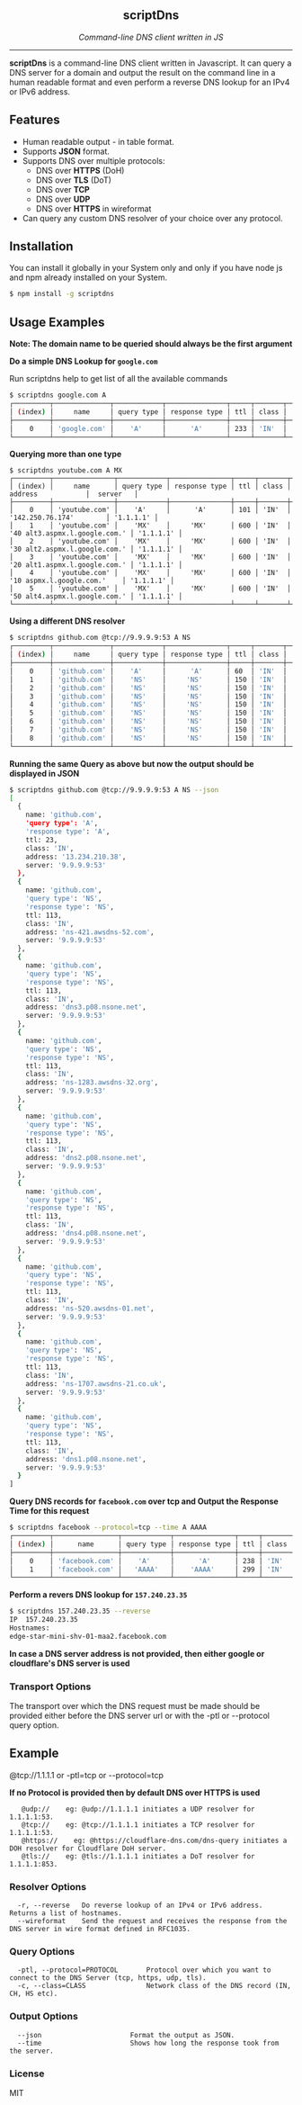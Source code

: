 <br />
<p align="center">
  <h2 align="center">scriptDns</h2>
  <p align="center">
    <i>Command-line DNS client written in JS</i>
  </p>
</p>

---

**scriptDns** is a command-line DNS client written in Javascript. It can query a DNS server for a domain and output the result on the command line in a human readable format and even perform a reverse DNS lookup for an IPv4 or IPv6 address.

## Features

- Human readable output - in table format.
- Supports **JSON** format.
- Supports DNS over multiple protocols:
  - DNS over **HTTPS** (DoH)
  - DNS over **TLS** (DoT)
  - DNS over **TCP**
  - DNS over **UDP**
  - DNS over **HTTPS** in wireformat
- Can query any custom DNS resolver of your choice over any protocol.

## Installation

You can install it globally in your System only and only if you have node js and npm already installed on your System.

```bash
$ npm install -g scriptdns
```

## Usage Examples

**Note: The domain name to be queried should always be the first argument**

**Do a simple DNS Lookup for `google.com`**

Run scriptdns help to get list of all the available commands

```bash
$ scriptdns google.com A
┌─────────┬──────────────┬────────────┬───────────────┬─────┬───────┬───────────────────┬───────────┐
│ (index) │     name     │ query type │ response type │ ttl │ class │      address      │  server   │
├─────────┼──────────────┼────────────┼───────────────┼─────┼───────┼───────────────────┼───────────┤
│    0    │ 'google.com' │    'A'     │      'A'      │ 233 │ 'IN'  │ '142.250.192.110' │ '1.1.1.1' │
└─────────┴──────────────┴────────────┴───────────────┴─────┴───────┴───────────────────┴───────────┘
```

**Querying more than one type**

```
$ scriptdns youtube.com A MX
┌─────────┬───────────────┬────────────┬───────────────┬─────┬───────┬───────────────────────────────┬───────────┐
│ (index) │     name      │ query type │ response type │ ttl │ class │            address            │  server   │
├─────────┼───────────────┼────────────┼───────────────┼─────┼───────┼───────────────────────────────┼───────────┤
│    0    │ 'youtube.com' │    'A'     │      'A'      │ 101 │ 'IN'  │       '142.250.76.174'        │ '1.1.1.1' │
│    1    │ 'youtube.com' │    'MX'    │     'MX'      │ 600 │ 'IN'  │ '40 alt3.aspmx.l.google.com.' │ '1.1.1.1' │
│    2    │ 'youtube.com' │    'MX'    │     'MX'      │ 600 │ 'IN'  │ '30 alt2.aspmx.l.google.com.' │ '1.1.1.1' │
│    3    │ 'youtube.com' │    'MX'    │     'MX'      │ 600 │ 'IN'  │ '20 alt1.aspmx.l.google.com.' │ '1.1.1.1' │
│    4    │ 'youtube.com' │    'MX'    │     'MX'      │ 600 │ 'IN'  │   '10 aspmx.l.google.com.'    │ '1.1.1.1' │
│    5    │ 'youtube.com' │    'MX'    │     'MX'      │ 600 │ 'IN'  │ '50 alt4.aspmx.l.google.com.' │ '1.1.1.1' │
└─────────┴───────────────┴────────────┴───────────────┴─────┴───────┴───────────────────────────────┴───────────┘
```

**Using a different DNS resolver**

```bash
$ scriptdns github.com @tcp://9.9.9.9:53 A NS
┌─────────┬──────────────┬────────────┬───────────────┬─────┬───────┬───────────────────────────┬──────────────┐
│ (index) │     name     │ query type │ response type │ ttl │ class │          address          │    server    │
├─────────┼──────────────┼────────────┼───────────────┼─────┼───────┼───────────────────────────┼──────────────┤
│    0    │ 'github.com' │    'A'     │      'A'      │ 60  │ 'IN'  │      '13.234.210.38'      │ '9.9.9.9:53' │
│    1    │ 'github.com' │    'NS'    │     'NS'      │ 150 │ 'IN'  │  'ns-421.awsdns-52.com'   │ '9.9.9.9:53' │
│    2    │ 'github.com' │    'NS'    │     'NS'      │ 150 │ 'IN'  │   'dns3.p08.nsone.net'    │ '9.9.9.9:53' │
│    3    │ 'github.com' │    'NS'    │     'NS'      │ 150 │ 'IN'  │  'ns-1283.awsdns-32.org'  │ '9.9.9.9:53' │
│    4    │ 'github.com' │    'NS'    │     'NS'      │ 150 │ 'IN'  │   'dns2.p08.nsone.net'    │ '9.9.9.9:53' │
│    5    │ 'github.com' │    'NS'    │     'NS'      │ 150 │ 'IN'  │   'dns4.p08.nsone.net'    │ '9.9.9.9:53' │
│    6    │ 'github.com' │    'NS'    │     'NS'      │ 150 │ 'IN'  │  'ns-520.awsdns-01.net'   │ '9.9.9.9:53' │
│    7    │ 'github.com' │    'NS'    │     'NS'      │ 150 │ 'IN'  │ 'ns-1707.awsdns-21.co.uk' │ '9.9.9.9:53' │
│    8    │ 'github.com' │    'NS'    │     'NS'      │ 150 │ 'IN'  │   'dns1.p08.nsone.net'    │ '9.9.9.9:53' │
└─────────┴──────────────┴────────────┴───────────────┴─────┴───────┴───────────────────────────┴──────────────┘
```

**Running the same Query as above but now the output should be displayed in JSON**

```bash
$ scriptdns github.com @tcp://9.9.9.9:53 A NS --json
[
  {
    name: 'github.com',
    'query type': 'A',
    'response type': 'A',
    ttl: 23,
    class: 'IN',
    address: '13.234.210.38',
    server: '9.9.9.9:53'
  },
  {
    name: 'github.com',
    'query type': 'NS',
    'response type': 'NS',
    ttl: 113,
    class: 'IN',
    address: 'ns-421.awsdns-52.com',
    server: '9.9.9.9:53'
  },
  {
    name: 'github.com',
    'query type': 'NS',
    'response type': 'NS',
    ttl: 113,
    class: 'IN',
    address: 'dns3.p08.nsone.net',
    server: '9.9.9.9:53'
  },
  {
    name: 'github.com',
    'query type': 'NS',
    'response type': 'NS',
    ttl: 113,
    class: 'IN',
    address: 'ns-1283.awsdns-32.org',
    server: '9.9.9.9:53'
  },
  {
    name: 'github.com',
    'query type': 'NS',
    'response type': 'NS',
    ttl: 113,
    class: 'IN',
    address: 'dns2.p08.nsone.net',
    server: '9.9.9.9:53'
  },
  {
    name: 'github.com',
    'query type': 'NS',
    'response type': 'NS',
    ttl: 113,
    class: 'IN',
    address: 'dns4.p08.nsone.net',
    server: '9.9.9.9:53'
  },
  {
    name: 'github.com',
    'query type': 'NS',
    'response type': 'NS',
    ttl: 113,
    class: 'IN',
    address: 'ns-520.awsdns-01.net',
    server: '9.9.9.9:53'
  },
  {
    name: 'github.com',
    'query type': 'NS',
    'response type': 'NS',
    ttl: 113,
    class: 'IN',
    address: 'ns-1707.awsdns-21.co.uk',
    server: '9.9.9.9:53'
  },
  {
    name: 'github.com',
    'query type': 'NS',
    'response type': 'NS',
    ttl: 113,
    class: 'IN',
    address: 'dns1.p08.nsone.net',
    server: '9.9.9.9:53'
  }
]
```

**Query DNS records for `facebook.com` over tcp and Output the Response Time for this request**

```bash
$ scriptdns facebook --protocol=tcp --time A AAAA
┌─────────┬────────────────┬────────────┬───────────────┬─────┬───────┬───────────────────────────────────────┬──────────────┬──────┐
│ (index) │      name      │ query type │ response type │ ttl │ class │                address                │    server    │ time │
├─────────┼────────────────┼────────────┼───────────────┼─────┼───────┼───────────────────────────────────────┼──────────────┼──────┤
│    0    │ 'facebook.com' │    'A'     │      'A'      │ 238 │ 'IN'  │             '31.13.79.35'             │ '8.8.8.8:53' │ 44.5 │
│    1    │ 'facebook.com' │   'AAAA'   │    'AAAA'     │ 299 │ 'IN'  │ '2a03:2880:f12f:183:face:b00c:0:25de' │ '8.8.8.8:53' │  42  │
└─────────┴────────────────┴────────────┴───────────────┴─────┴───────┴───────────────────────────────────────┴──────────────┴──────┘
```

**Perform a revers DNS lookup for `157.240.23.35`**

```bash
$ scriptdns 157.240.23.35 --reverse
IP  157.240.23.35
Hostnames:
edge-star-mini-shv-01-maa2.facebook.com
```

**In case a DNS server address is not provided, then either google or cloudflare's DNS server is used**

### Transport Options

The transport over which the DNS request must be made should be provided either before the DNS server url or with the -ptl or --protocol query option.

## Example

@tcp://1.1.1.1 or -ptl=tcp or --protocol=tcp

**If no Protocol is provided then by default DNS over HTTPS is used**

```
   @udp://	  eg: @udp://1.1.1.1 initiates a UDP resolver for 1.1.1.1:53.
   @tcp://	  eg: @tcp://1.1.1.1 initiates a TCP resolver for 1.1.1.1:53.
   @https://	eg: @https://cloudflare-dns.com/dns-query initiates a DOH resolver for Cloudflare DoH server.
   @tls://	  eg: @tls://1.1.1.1 initiates a DoT resolver for 1.1.1.1:853.
```

### Resolver Options

```
  -r, --reverse   Do reverse lookup of an IPv4 or IPv6 address. Returns a list of hostnames.
  --wireformat    Send the request and receives the response from the DNS server in wire format defined in RFC1035.

```

### Query Options

```
  -ptl, --protocol=PROTOCOL       Protocol over which you want to connect to the DNS Server (tcp, https, udp, tls).
  -c, --class=CLASS               Network class of the DNS record (IN, CH, HS etc).
```

### Output Options

```
  --json                      Format the output as JSON.
  --time                      Shows how long the response took from the server.
```

### License 

MIT